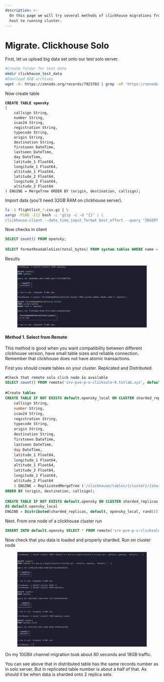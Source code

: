 ```yaml
---
description: >-
  On this page we will try several methods of clickhouse migrations from single
  host to running cluster.
---
```


# Migrate. Clickhouse Solo

First, let us upload big data set onto our test solo server.

```bash
#Create folder for test data
mkdir clickhouse_test_data
#Download 8GB archives
wget -O- https://zenodo.org/records/7923702 | grep -oP 'https://zenodo.org/records/7923702/files/flightlist_\d+_\d+\.csv\.gz' | xargs wget

```

Now create table

<pre class="language-sql"><code class="lang-sql"><strong>CREATE TABLE opensky
</strong>(
    callsign String,
    number String,
    icao24 String,
    registration String,
    typecode String,
    origin String,
    destination String,
    firstseen DateTime,
    lastseen DateTime,
    day DateTime,
    latitude_1 Float64,
    longitude_1 Float64,
    altitude_1 Float64,
    latitude_2 Float64,
    longitude_2 Float64,
    altitude_2 Float64
) ENGINE = MergeTree ORDER BY (origin, destination, callsign);
</code></pre>

Import data (you'll need 32GB RAM on clickhouse server).

```bash
ls -1 flightlist_*.csv.gz | \
xargs -P100 -I{} bash -c 'gzip -c -d "{}" | \
clickhouse-client --date_time_input_format best_effort --query "INSERT INTO opensky FORMAT CSVWithNames"'
```

Now checks in client

```sql
SELECT count() FROM opensky;

SELECT formatReadableSize(total_bytes) FROM system.tables WHERE name = 'opensky';
```

Results

<figure><img src="../../.gitbook/assets/image (10).png" alt=""><figcaption></figcaption></figure>

#### Method 1. Select from Remote

This method is good when you want compatibility between different clickhouse version, have small table sizes and reliable connection. Remember that clickhouse does not have atomic transactions.

First you should create tables on your cluster. Replicated and Distributed.

```sql
#Check that remote solo click node is available
SELECT count() FROM remote('srv-pve-p-u-clicksolo-0.tstlab.xyz', default, opensky, 'default', '');

#Create tables
CREATE TABLE IF NOT EXISTS default.opensky_local ON CLUSTER sharded_replicas (
    callsign String,
    number String,
    icao24 String,
    registration String,
    typecode String,
    origin String,
    destination String,
    firstseen DateTime,
    lastseen DateTime,
    day DateTime,
    latitude_1 Float64,
    longitude_1 Float64,
    altitude_1 Float64,
    latitude_2 Float64,
    longitude_2 Float64,
    altitude_2 Float64
    ) ENGINE = ReplicatedMergeTree ('/clickhouse/tables/{cluster}/{shard}/{database}/{table}', '{replica}')
ORDER BY (origin, destination, callsign);

CREATE TABLE IF NOT EXISTS default.opensky ON CLUSTER sharded_replicas
AS default.opensky_local
ENGINE = Distributed(sharded_replicas, default, opensky_local, rand());
```

Next. From one node of a clickhouse cluster run

```sql
INSERT INTO default.opensky SELECT * FROM remote('srv-pve-p-u-clicksolo-0.tstlab.xyz', default, opensky, 'default', '');
```

Now check that you data is loaded and properly sharded. Run on cluster node

<figure><img src="../../.gitbook/assets/image.png" alt=""><figcaption></figcaption></figure>

On my 10GBit channel migration took about 80 seconds and 18GB traffic.&#x20;

You can see above that in distributed table has the same records number as in solo server. But in replicated table number is about a half of that. As should it be when data is sharded onto 2 replica sets.
